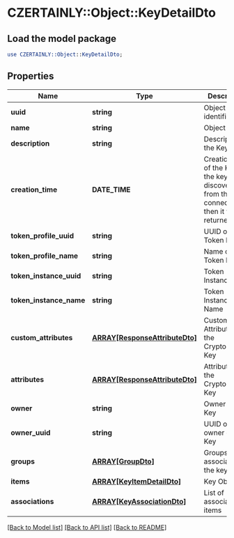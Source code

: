 # CZERTAINLY::Object::KeyDetailDto

## Load the model package
```perl
use CZERTAINLY::Object::KeyDetailDto;
```

## Properties
Name | Type | Description | Notes
------------ | ------------- | ------------- | -------------
**uuid** | **string** | Object identifier | 
**name** | **string** | Object Name | 
**description** | **string** | Description of the Key | 
**creation_time** | **DATE_TIME** | Creation time of the Key. If the key is discovered from the connector, then it will be returned | 
**token_profile_uuid** | **string** | UUID of the Token Profile | [optional] 
**token_profile_name** | **string** | Name of the Token Profile | [optional] 
**token_instance_uuid** | **string** | Token Instance UUID | 
**token_instance_name** | **string** | Token Instance Name | 
**custom_attributes** | [**ARRAY[ResponseAttributeDto]**](ResponseAttributeDto.md) | Custom Attributes for the Cryptographic Key | [optional] 
**attributes** | [**ARRAY[ResponseAttributeDto]**](ResponseAttributeDto.md) | Attributes for the Cryptographic Key | 
**owner** | **string** | Owner of the Key | [optional] 
**owner_uuid** | **string** | UUID of the owner of the Key | [optional] 
**groups** | [**ARRAY[GroupDto]**](GroupDto.md) | Groups associated to the key | [optional] 
**items** | [**ARRAY[KeyItemDetailDto]**](KeyItemDetailDto.md) | Key Objects | 
**associations** | [**ARRAY[KeyAssociationDto]**](KeyAssociationDto.md) | List of associated items | [optional] 

[[Back to Model list]](../README.md#documentation-for-models) [[Back to API list]](../README.md#documentation-for-api-endpoints) [[Back to README]](../README.md)



